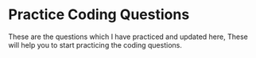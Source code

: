 # Practice Coding Questions
These are the questions which I have practiced and updated here, These will help you to start practicing the coding questions.
